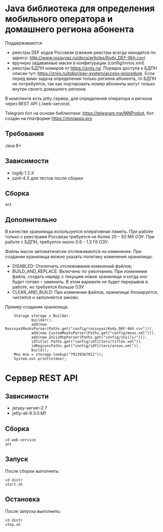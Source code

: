 # Java библиотека для определения мобильного оператора и домашнего региона абонента

Поддерживаются
* реестры DEF кодов Россвязи (свежие реестры всегда находятся по адресу: http://www.rossvyaz.ru/docs/articles/Kody_DEF-9kh.csv)
* вручную задаваемые маски в конфигурации (config/mnos.xml)
* реестры БДПН номеров от https://zniis.ru/. Порядок доступа к БДПН описан тут: https://zniis.ru/bdpn/pay-system/access-procedure.
Если перед вами задача определения только региона абонента, то БДПН не потребуется, так как портировать номер абоненты могут только внутри своего домашнего региона.

В комплекте есть jetty сервер, для определения оператора и региона через REST API (./web-service).

Telegram бот на основе библиотеки: https://telegram.me/MNProbot, бот создан на платформе https://miniapps.pro 

## Требования
Java 8+

## Зависимости
* log4j-1.2.X
* junit-4.X для тестов после сборки

## Cборка
    ant

## Дополнительно

В качестве хранилища используется оперативная память.
При работе только с реестрами Россвязи требуется не более 20 – 50 Мб ОЗУ.
При работе с БДПН, требуется около 0.6 - 1.3 Гб ОЗУ.

Файлы масок автоматически отслеживаются на изменение.
При создании хранилища можно указать политику изменения хранилища:
* DISABLED: Отключить отслеживание изменений файлов;
* BUILD_AND_REPLACE: Включено по умолчанию. При изменении файла, создать наряду с текущим новое хранилище и когда оно будет готово – заменить. В этом варианте не будет перерывов в работе, но требуется больше ОЗУ.
* CLEAR_AND_BUILD: При изменении файлов, хранилище блокируется, чистится и заполняется заново.

Пример создания хранилища:

        Storage storage = Builder.
                builder().
                add(new RossvyazMasksParser(Paths.get("config/rossvyaz/Kody_DEF-9kh.csv"))).
                add(new CustomMasksParser(Paths.get("config/mnos.xml"))).
                add(new ZniisMnpParser(Paths.get("config/zniils/"))).
                idTitle( Paths.get("config/idfilters/titles.xml")).
                idRegion(Paths.get("config/idfilters/areas.xml")).
                build();
        Mno mno = storage.lookup("79139367911"));
        System.out.println(mno);
        

# Сервер REST API
## Зависимости
* jersey-server-2.7
* jetty-all-9.3.0.M1

## Сборка
    cd web-service
    ant

## Запуск
После сборки выполнить:

    cd distr
    start.sh

## Остановка
После запуска выполнить:

    cd distr
    stop.sh
